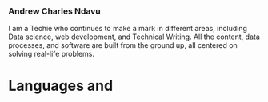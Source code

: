 

### Andrew Charles Ndavu

I am a Techie who continues to make a mark in different areas, including Data science, web development, and Technical Writing. All the content, data processes, and software are built from the ground up, all centered on solving real-life problems.

# Languages and 

